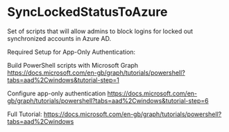 # SyncLockedStatusToAzure
Set of scripts that will allow admins to block logins for locked out synchronized accounts in Azure AD.

Required Setup for App-Only Authentication:

Build PowerShell scripts with Microsoft Graph https://docs.microsoft.com/en-gb/graph/tutorials/powershell?tabs=aad%2Cwindows&tutorial-step=1

Configure app-only authentication https://docs.microsoft.com/en-gb/graph/tutorials/powershell?tabs=aad%2Cwindows&tutorial-step=6

Full Tutorial: https://docs.microsoft.com/en-gb/graph/tutorials/powershell?tabs=aad%2Cwindows

